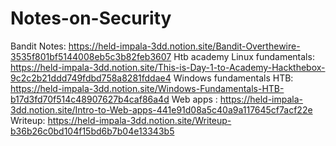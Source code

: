 # Notes-on-Security
Bandit Notes: https://held-impala-3dd.notion.site/Bandit-Overthewire-3535f801bf5144008eb5c3b82feb3607
Htb academy Linux fundamentals: https://held-impala-3dd.notion.site/This-is-Day-1-to-Academy-Hackthebox-9c2c2b21ddd749fdbd758a8281fddae4
Windows fundamentals HTB: https://held-impala-3dd.notion.site/Windows-Fundamentals-HTB-b17d3fd70f514c48907627b4caf86a4d
Web apps : https://held-impala-3dd.notion.site/Intro-to-Web-apps-441e91d08a5c40a9a117645cf7acf22e
Writeup: https://held-impala-3dd.notion.site/Writeup-b36b26c0bd104f15bd6b7b04e13343b5
